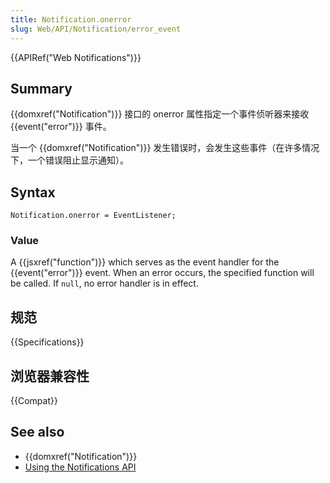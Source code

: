 ```yaml
---
title: Notification.onerror
slug: Web/API/Notification/error_event
---
```

{{APIRef("Web Notifications")}}

## Summary

{{domxref("Notification")}} 接口的 onerror 属性指定一个事件侦听器来接收 {{event("error")}} 事件。

当一个 {{domxref("Notification")}} 发生错误时，会发生这些事件（在许多情况下，一个错误阻止显示通知）。

## Syntax

```plain
Notification.onerror = EventListener;
```

### Value

A {{jsxref("function")}} which serves as the event handler for the {{event("error")}} event. When an error occurs, the specified function will be called. If `null`, no error handler is in effect.

## 规范

{{Specifications}}

## 浏览器兼容性

{{Compat}}

## See also

- {{domxref("Notification")}}
- [Using the Notifications API](https://developer.mozilla.org/en-US/docs/Web/API/Notifications_API/Using_the_Notifications_API)
